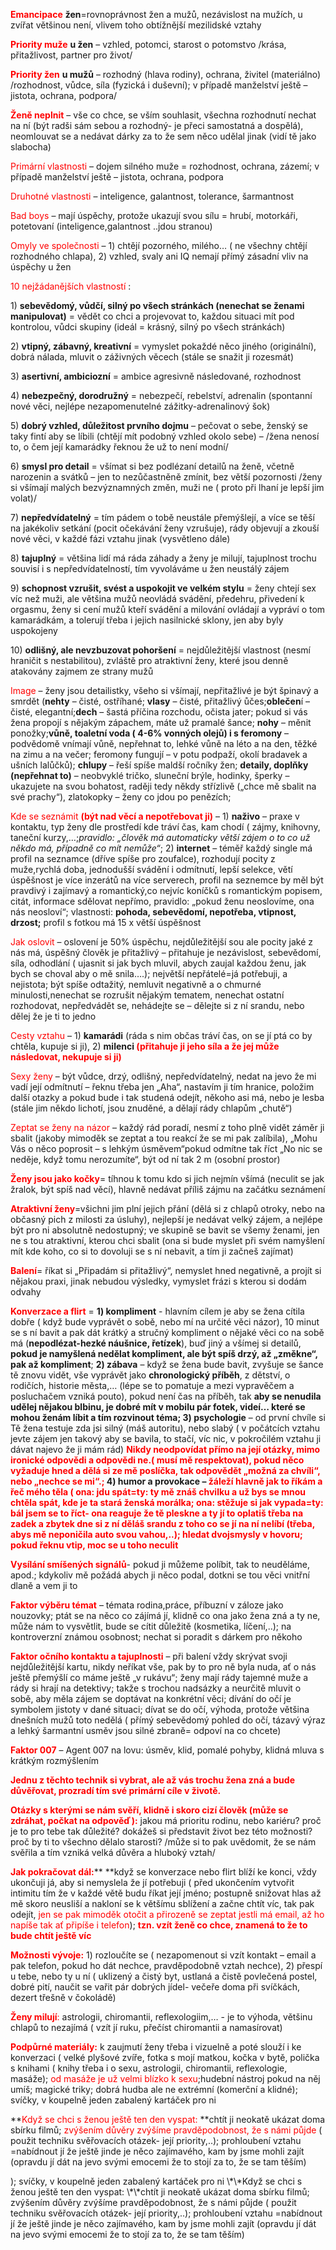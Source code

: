 ﻿<meta charset="UTF-8">

<div class="Section1">

**<span style="color:red">Emancipace</span>** **žen**=rovnoprávnost žen a mužů, nezávislost na mužích, u zvířat většinou není, vlivem toho obtížnější mezilidské vztahy

**<span style="color:red">Priority muže</span>** **u žen** – vzhled, potomci, starost o potomstvo /krása, přitažlivost, partner pro život/

**<span style="color:red">Priority žen</span>** **u mužů** – rozhodný (hlava rodiny), ochrana, živitel (materiálno) /rozhodnost, vůdce, síla (fyzická i duševní); v případě manželství ještě – jistota, ochrana, podpora/

**<span style="color:red">Ženě neplnit</span>** – vše co chce, se vším souhlasit, všechna rozhodnutí nechat na ní (být radši sám sebou a rozhodný- je přeci samostatná a dospělá), neomlouvat se a nedávat dárky za to že sem něco udělal jinak (vidí tě jako slabocha)

<span style="color:red">Primární vlastnosti</span> – dojem silného muže = rozhodnost, ochrana, zázemí; v případě manželství ještě – jistota, ochrana, podpora

<span style="color:red">Druhotné vlastnosti</span> – inteligence, galantnost, tolerance, šarmantnost

<span style="color:red">Bad boys</span> – mají úspěchy, protože ukazují svou sílu = hrubí, motorkáři, potetovaní (inteligence,galantnost ..jdou stranou)

<span style="color:red">Omyly ve společnosti</span> – 1) chtějí pozorného, milého… ( ne všechny chtějí rozhodného chlapa), 2) vzhled, svaly ani IQ nemají přímý zásadní vliv na úspěchy u žen

<span style="color:red">10 nejžádanějších vlastností</span> :

1)<span style="font:7.0pt &quot;Times New Roman&quot;"></span> **sebevědomý, vůdčí, silný po všech stránkách (nenechat se ženami manipulovat)** = vědět co chci a projevovat to, každou situaci mít pod kontrolou, vůdci skupiny (ideál = krásný, silný po všech stránkách)

2)<span style="font:7.0pt &quot;Times New Roman&quot;"></span> **vtipný, zábavný, kreativní** = vymyslet pokaždé něco jiného (originální), dobrá nálada, mluvit o záživných věcech (stále se snažit ji rozesmát)

3)<span style="font:7.0pt &quot;Times New Roman&quot;"></span> **asertivní, ambiciozní** = ambice agresivně následované, rozhodnost

4)<span style="font:7.0pt &quot;Times New Roman&quot;"></span> **nebezpečný, dorodružný** = nebezpečí, rebelství, adrenalin (spontanní nové věci, nejlépe nezapomenutelné zážitky-adrenalinový šok)

5)<span style="font:7.0pt &quot;Times New Roman&quot;"></span> **dobrý vzhled, důležitost prvního dojmu** – pečovat o sebe, ženský se taky fintí aby se líbili (chtějí mít podobný vzhled okolo sebe) – /žena nenosí to, o čem její kamarádky řeknou že už to není modní/

6)<span style="font:7.0pt &quot;Times New Roman&quot;"></span> **smysl pro detail** = všímat si bez podlézaní detailů na ženě, včetně narozenin a svátků – jen to nezůčastněně zmínit, bez větší pozornosti /ženy si všímají malých bezvýznamných změn, muži ne ( proto při lhaní je lepší jim volat)/

7)<span style="font:7.0pt &quot;Times New Roman&quot;"></span> **nepředvídatelný** = tím pádem o tobě neustále přemýšlejí, a více se těší na jakékoliv setkání (pocit očekávání ženy vzrušuje), rády objevují a zkouší nové věci, v každé fázi vztahu jinak (vysvětleno dále)

8)<span style="font:7.0pt &quot;Times New Roman&quot;"></span> **tajuplný** = většina lidí má ráda záhady a ženy je milují, tajuplnost trochu souvisí i s nepředvídatelností, tím vyvoláváme u žen neustálý zájem

9)<span style="font:7.0pt &quot;Times New Roman&quot;"></span> **schopnost vzrušit, svést a uspokojit ve velkém stylu** = ženy chtejí sex víc než muži, ale většina mužů neovládá svádění, předehru, přivedení k orgasmu, ženy si cení mužů kteří svádění a milování ovládají a vypráví o tom kamarádkám, a tolerují třeba i jejich nasilnické sklony, jen aby byly uspokojeny

10)<span style="font:7.0pt &quot;Times New Roman&quot;"></span> **odlišný, ale nevzbuzovat pohoršení** = nejdůležitější vlastnost (nesmí hraničit s nestabilitou), zvláště pro atraktivní ženy, které jsou denně atakovány zajmem ze strany mužů

<span style="color:red">Image</span> – ženy jsou detailistky, všeho si všímají, nepřitažlivé je být špinavý a smrdět (**nehty** – čisté, ostříhané; **vlasy** – čisté, přitažlivý ůčes;**oblečen**í – čisté, elegantní;**dech** – šastá příčina rozchodu, očista jater; pokud si vás žena propojí s nějakým zápachem, máte už pramalé šance; **nohy** – měnit ponožky;**vůně, toaletní voda ( 4-6% vonných olejů) i s feromony** – podvědomě vnímají vůně, nepřehnat to, lehké vůně na léto a na den, těžké na zimu a na večer; feromony fungují – v potu podpaží, okolí bradavek a ušních lalůčků); **chlupy** – řeší spíše maldší ročníky žen; **detaily, doplňky (nepřehnat to)** – neobvyklé tričko, sluneční brýle, hodinky, šperky – ukazujete na svou bohatost, raději tedy někdy střízlivě („chce mě sbalit na své prachy“), zlatokopky – ženy co jdou po penězích;

<span style="color:red">Kde se seznámit</span> **<span style="color:red">(být nad věcí a nepotřebovat ji)</span>** – 1) **naživo** – praxe v kontaktu, typ ženy dle prostředí kde tráví čas, kam chodí ( zájmy, knihovny, taneční kurzy,…;_pravidlo: „člověk má automaticky větší zájem o to co už někdo má, případně co mít nemůže“_; 2) **internet** – téměř každý single má profil na seznamce (dříve spíše pro zoufalce), rozhodují pocity z muže,rychlá doba, jednodušší svádění i odmítnutí, lepší selekce, větí úspěšnost je více inzerátů na více serverech, profil na seznemce by měl být pravdivý i zajímavý a romantický,co nejvíc koníčků s romantickým popisem, citát, informace sdělovat nepřímo, pravidlo: „pokud ženu neoslovíme, ona nás neosloví“; vlastnosti: **pohoda, sebevědomí, nepotřeba, vtipnost, drzost;** profil s fotkou má 15 x větší úspěšnost

<span style="color:red">Jak oslovit</span> – oslovení je 50% úspěchu, nejdůležitější sou ale pocity jaké z nás má, úspěšný člověk je přitažlivý – přitahuje je nezávislost, sebevědomí, síla, odhodlání ( ujasnit si jak bych mluvil, abych zaujal každou ženu, jak bych se choval aby o mě snila….); největší nepřátelé=já potřebuji, a nejistota; být spíše odtažitý, nemluvit negativně a o chmurné minulosti,nenechat se rozrušit nějakým tematem, nenechat ostatní rozhodovat, nepředvádět se, nehádejte se – dělejte si z ní srandu, nebo dělej že je ti to jedno

<span style="color:red">Cesty vztahu</span> – 1) **kamarádi** (ráda s nim občas tráví čas, on se jí ptá co by chtěla, kupuje si ji), 2) **milenci <span style="color:red">(přitahuje ji jeho síla a že jej může následovat, nekupuje si ji)</span>**

<span style="color:red">Sexy ženy</span> – být vůdce, drzý, odlišný, nepředvídatelný, nedat na jevo že mi vadí její odmítnutí – řeknu třeba jen „Aha“, nastavím ji tím hranice, položim další otazky a pokud bude i tak studená odejít, někoho asi má, nebo je lesba (stále jim někdo lichotí, jsou znuděné, a dělají rády chlapům „chutě“)

<span style="color:red">Zeptat se ženy na názor</span> – každý rád poradí, nesmí z toho plně vidět záměr ji sbalit (jakoby mimoděk se zeptat a tou reakcí že se mi pak zalíbila), „Mohu Vás o něco poprosit – s lehkým úsměvem“pokud odmítne tak říct „No nic se neděje, když tomu nerozumíte“, být od ní tak 2 m (osobní prostor)

**<span style="color:red">Ženy jsou jako kočky</span>**= tíhnou k tomu kdo si jich nejmín všímá (neculit se jak žralok, být spíš nad věcí), hlavně nedávat příliš zájmu na začátku seznámení

**<span style="color:red">Atraktivní ženy</span>**=všichni jim plní jejich přání (dělá si z chlapů otroky, nebo na občasný pich z milosti za úsluhy), nejlepší je nedávat velký zájem, a nejlépe být pro ni absolutně nedostupný; ve skupině se bavit se všemy ženami, jen ne s tou atraktivní, kterou chci sbalit (ona si bude myslet při svém namyšlení mít kde koho, co si to dovoluji se s ní nebavit, a tím ji začneš zajímat)

**<span style="color:red">Balení</span>**= říkat si „Připadám si přitažlivý“, nemyslet hned negativně, a projít si nějakou praxi, jinak nebudou výsledky, vymyslet frázi s kterou si dodám odvahy

**<span style="color:red">Konverzace a flirt</span>** <span style="color:red"></span> = **1) kompliment** - hlavním cílem je aby se žena cítila dobře ( když bude vyprávět o sobě, nebo mí na určité věci názor), 10 minut se s ní bavit a pak dát krátký a stručný kompliment o nějaké věci co na sobě má (**nepodlézat-hezké náušnice, řetízek**), buď jiný a všímej si detailů, **pokud je namyšlená nedělat kompliment, ale být spíš drzý, až „změkne“, pak až kompliment**; **2) zábava** – když se žena bude bavit, zvyšuje se šance tě znovu vidět, vše vyprávět jako **chronologický příběh**, z dětství, o rodičích, historie města,… (lépe se to pomatuje a mezi vypravěčem a posluchačem vzniká pouto), pokud není čas na příběh, tak **aby se nenudila udělej nějakou blbinu, je dobré mít v mobilu pár fotek, videí… které se mohou ženám líbit a tím rozvinout téma; 3) psychologie** – od první chvíle si Tě žena testuje zda jsi silný (máš autoritu), nebo slabý ( v počátcích vztahu jevte zájem jen takový aby se bavila, to stačí, víc nic, v pokročilém vztahu ji dávat najevo že ji mám rád) **<span style="color:red">Nikdy neodpovídat přímo na její otázky, mimo ironické odpovědi a odpovědi ne.( musí mě respektovat), pokud něco vyžaduje hned a dělá si ze mě poslíčka, tak odpovědět „možná za chvíli“, nebo „nechce se mi“.;</span> 4) humor a provokace – <span style="color:red">žáleží hlavně jak to říkám a řeč mého těla ( ona: jdu spát=ty: ty mě znáš chvilku a už bys se mnou chtěla spát, kde je ta stará ženská morálka; ona: stěžuje si jak vypada=ty: bál jsem se to říct- ona reaguje že tě pleskne a ty jí to oplatiš třeba na zadek a zbytek dne si z ní děláš srandu z toho co se jí na ní nelíbí (třeba, abys mě neponičila auto svou vahou,..); hledat dvojsmysly v hovoru; pokud řeknu vtip, moc se u toho neculit</span>**

**<span style="color:red">Vysílání smíšených signálů</span>**- pokud ji můžeme políbit, tak to neuděláme, apod.; kdykoliv mě požádá abych ji něco podal, dotkni se tou věci vnitřní dlaně a vem ji to

**<span style="color:red">Faktor výběru témat</span>** – témata rodina,práce, příbuzní v záloze jako nouzovky; ptát se na něco co zájímá jí,  klidně co ona jako žena zná a ty ne, může nám to vysvětlit, bude se cítit důležitě (kosmetika, líčení,..); na kontroverzní známou osobnost; nechat si poradit s dárkem pro někoho

**<span style="color:red">Faktor očního kontaktu a tajuplnosti</span>** – při balení vždy skrývat svoji nejdůležitější kartu, nikdy neříkat vše, pak by to pro ně byla nuda, ať o nás ještě přemýšlí co máme ještě „v rukávu“; ženy mají rády tajemné muže a rády si hrají na detektivy; takže s trochou nadsázky a neurčitě mluvit o sobě, aby měla zájem se doptávat na konkrétní věci; dívání do očí je symbolem jistoty v dané situaci; dívat se do očí, výhoda, protože většina dnešních mužů toto nedělá ( přímý sebevědomý pohled do očí, tázavý výraz a lehký šarmantní usměv jsou silné zbraně= odpoví na co chcete)

**<span style="color:red">Faktor 007</span>** – Agent 007 na lovu: úsměv, klid, pomalé pohyby, klidná mluva s krátkým rozmýšlením

**<span style="color:red">Jednu z těchto technik si vybrat, ale až vás trochu žena zná a bude důvěřovat, prozradí tím své primární cíle v životě.</span>**

**<span style="color:red">Otázky s kterými se nám svěří, klidně i skoro cizí člověk (může se zdráhat, počkat na odpověď):</span>** jakou má prioritu rodinu, nebo kariéru? proč je to pro tebe tak důležité? dokážeš si představit život bez této možnosti? proč by ti to všechno dělalo starosti? /může si to pak uvědomit, že se nám svěřila a tím vzniká velká důvěra a hluboký vztah/

**<span style="color:red">Jak pokračovat dál:</span>**** <span style="color:#C00000"></span> **když se konverzace nebo flirt blíží ke konci, vždy ukončuji já, aby si nemyslela že jí potřebuji ( před ukončením vytvořit intimitu tím že v každé větě budu říkat její jméno; postupně snižovat hlas až mě skoro neusliší a nakloní se k většímu sblížení a začne chtít víc, tak pak odejít, <span style="color:red">jen se pak mimoděk otočit a přirozeně se zeptat jestli má email, až ho napíše tak ať připíše i telefon</span>); **<span style="color:red">tzn. vzít ženě co chce, znamená to že to bude chtít ještě víc</span>**

**<span style="color:red">Možnosti vývoje:</span>** 1) rozloučíte se ( nezapomenout si vzít kontakt – email a pak telefon, pokud ho dát nechce, pravděpodobně vztah nechce), 2) přespí u tebe, nebo ty u ní ( uklizený a čistý byt, ustlaná a čistě povlečená postel, dobré pití, naučit se vařit pár dobrých jídel- večeře doma při svíčkách, dezert třešně v čokoládě)

**<span style="color:red">Ženy milují</span>**<span style="color:red">:</span> astrologii, chiromantii, reflexologiim,… - je to výhoda, většinu chlapů to nezajímá ( vzít jí ruku, přečíst chiromantii a namasírovat)

**<span style="color:red">Podpůrné materiály:</span>** k zaujmutí ženy třeba i vizuelně a poté slouží i ke konverzaci ( velké plyšové zvíře, fotka s mojí matkou, kočka v bytě, polička s knihami ( knihy třeba i o sexu, astrologii, chiromantii, reflexologie, masáže); <span style="color:red">od masáže je už velmi blízko k sexu</span>;hudební nástroj pokud na něj umíš; magické triky; dobrá hudba ale ne extrémní (komerční a klidné); svíčky, v koupelně jeden zabalený kartáček pro ni

**<span style="color:red">Když se chci s ženou ještě ten den vyspat:</span> **chtít ji neokatě ukázat doma sbírku filmů; <span style="color:red">zvýšením důvěry zvýšíme pravděpodobnost, že s námi půjde</span> ( použit techniku svěřovacích otázek- její priority,..); prohloubení vztahu =nabídnout jí že ještě jinde je něco zajímavého, kam by jsme mohli zajít (opravdu jí dát na jevo svými emocemi že to stojí za to, že se tam těším)

</div>); svíčky, v koupelně jeden zabalený kartáček pro ni \*\*Když se chci s ženou ještě ten den vyspat: \*\*chtít ji neokatě ukázat doma sbírku filmů; zvýšením důvěry zvýšíme pravděpodobnost, že s námi půjde ( použit techniku svěřovacích otázek- její priority,..); prohloubení vztahu =nabídnout jí že ještě jinde je něco zajímavého, kam by jsme mohli zajít (opravdu jí dát na jevo svými emocemi že to stojí za to, že se tam těším)

